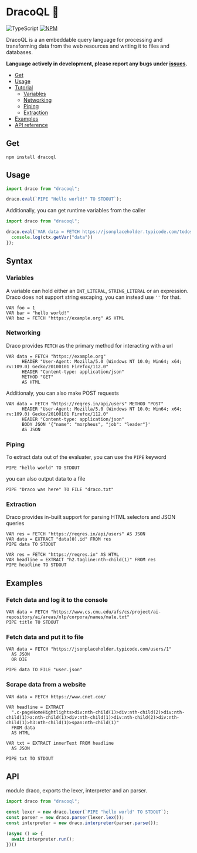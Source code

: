 # DracoQL 🐉

![TypeScript](https://img.shields.io/badge/TypeScript-007ACC?style=&logo=typescript&logoColor=white)
[![NPM](https://badge.fury.io/js/dracoql.svg)](https://npm.im/dracoql)


DracoQL is a an embeddable query language for processing and transforming data from the web resources and writing it to files and databases.

**Language actively in development, please report any bugs under [issues](https://github.com/aadv1k/dracoql/issues).**

- [Get](#get)
- [Usage](#usage)
- [Tutorial](#syntax)
  - [Variables](#variables)
  - [Networking](#networking)
  - [Piping](#piping)
  - [Extraction](#extraction)
- [Examples](#examples)
- [API reference](#api)


## Get

```shell
npm install dracoql
```

## Usage

```typescript
import draco from "dracoql";

draco.eval(`PIPE "Hello world!" TO STDOUT`);
```

Additionally, you can get runtime variables from the caller

```typescript
import draco from "dracoql";

draco.eval(`VAR data = FETCH https://jsonplaceholder.typicode.com/todos/ AS JSON`, (ctx) => {
  console.log(ctx.getVar("data"))
});
```

## Syntax

### Variables

A variable can hold either an `INT_LITERAL`, `STRING_LITERAL` or an expression. Draco does not support string escaping, you can instead use `''` for that.

```cql
VAR foo = 1
VAR bar = "hello world!"
VAR baz = FETCH "https://example.org" AS HTML
```
### Networking

Draco provides `FETCH` as the primary method for interacting with a url

```cql
VAR data = FETCH "https://example.org"
      HEADER "User-Agent: Mozilla/5.0 (Windows NT 10.0; Win64; x64; rv:109.0) Gecko/20100101 Firefox/112.0"
      HEADER "Content-type: application/json"
      METHOD "GET"
      AS HTML
```

Additionaly, you can also make POST requests

```cql
VAR data = FETCH "https://reqres.in/api/users" METHOD "POST"
      HEADER "User-Agent: Mozilla/5.0 (Windows NT 10.0; Win64; x64; rv:109.0) Gecko/20100101 Firefox/112.0"
      HEADER "Content-type: application/json"
      BODY JSON '{"name": "morpheus", "job": "leader"}'
      AS JSON
```

### Piping

To extract data out of the evaluater, you can use the `PIPE` keyword

```
PIPE "hello world" TO STDOUT
```

you can also output data to a file

```
PIPE "Draco was here" TO FILE "draco.txt"
```

### Extraction

Draco provides in-built support for parsing HTML selectors and JSON queries

```cql
VAR res = FETCH "https://reqres.in/api/users" AS JSON
VAR data = EXTRACT "data[0].id" FROM res
PIPE data TO STDOUT
```

```cql
VAR res = FETCH "https://reqres.in" AS HTML
VAR headline = EXTRACT "h2.tagline:nth-child(1)" FROM res
PIPE headline TO STDOUT
```

## Examples

### Fetch data and log it to the console

```cql
VAR data = FETCH "https://www.cs.cmu.edu/afs/cs/project/ai-repository/ai/areas/nlp/corpora/names/male.txt"
PIPE title TO STDOUT
```

### Fetch data and put it to file

```cql
VAR data = FETCH "https://jsonplaceholder.typicode.com/users/1"
  AS JSON 
  OR DIE 

PIPE data TO FILE "user.json" 
```

### Scrape data from a website 

```cql
VAR data = FETCH https://www.cnet.com/

VAR headline = EXTRACT 
  ".c-pageHomeHightlights>div:nth-child(1)>div:nth-child(2)>div:nth-child(1)>a:nth-child(1)>div:nth-child(1)>div:nth-child(2)>div:nth-child(1)>h3:nth-child(1)>span:nth-child(1)"
  FROM data 
  AS HTML

VAR txt = EXTRACT innerText FROM headline 
  AS JSON

PIPE txt TO STDOUT
```

## API

module draco, exports the lexer, interpreter and an parser.

```typescript
import draco from "dracoql";

const lexer = new draco.lexer(`PIPE "hello world" TO STDOUT`);
const parser = new draco.parser(lexer.lex());
const interpreter = new draco.interpreter(parser.parse());

(async () => {
  await interpreter.run();
})()
```


